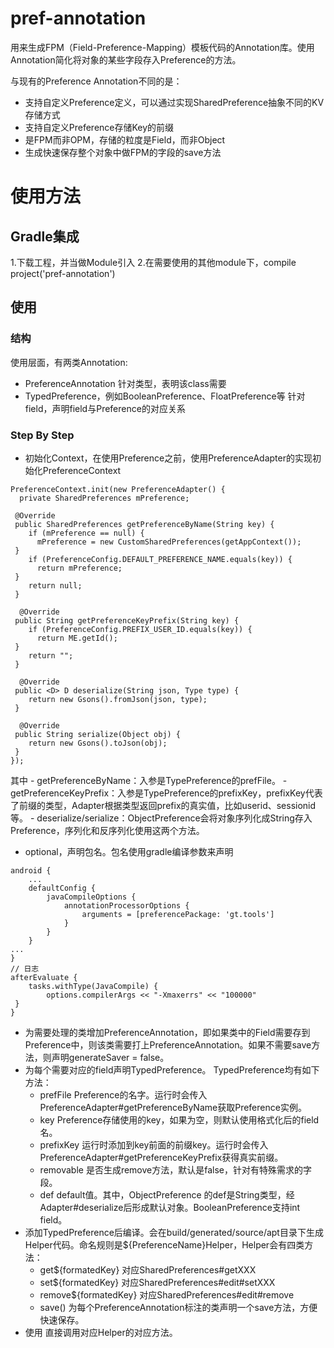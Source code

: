 # pref-annotation
用来生成FPM（Field-Preference-Mapping）模板代码的Annotation库。使用Annotation简化将对象的某些字段存入Preference的方法。

与现有的Preference Annotation不同的是：

- 支持自定义Preference定义，可以通过实现SharedPreference抽象不同的KV存储方式
- 支持自定义Preference存储Key的前缀
- 是FPM而非OPM，存储的粒度是Field，而非Object
- 生成快速保存整个对象中做FPM的字段的save方法


# 使用方法

## Gradle集成

1.下载工程，并当做Module引入
2.在需要使用的其他module下，compile project('pref-annotation')

## 使用

### 结构

使用层面，有两类Annotation:

- PreferenceAnnotation 针对类型，表明该class需要
- TypedPreference，例如BooleanPreference、FloatPreference等 针对field，声明field与Preference的对应关系

### Step By Step

- 初始化Context，在使用Preference之前，使用PreferenceAdapter的实现初始化PreferenceContext

```
PreferenceContext.init(new PreferenceAdapter() {
  private SharedPreferences mPreference;

 @Override
 public SharedPreferences getPreferenceByName(String key) {
    if (mPreference == null) {
      mPreference = new CustomSharedPreferences(getAppContext());
 }
    if (PreferenceConfig.DEFAULT_PREFERENCE_NAME.equals(key)) {
      return mPreference;
 }
    return null;
 }

  @Override
 public String getPreferenceKeyPrefix(String key) {
    if (PreferenceConfig.PREFIX_USER_ID.equals(key)) {
      return ME.getId();
 }
    return "";
 }

  @Override
 public <D> D deserialize(String json, Type type) {
    return new Gsons().fromJson(json, type);
 }

  @Override
 public String serialize(Object obj) {
    return new Gsons().toJson(obj);
 }
});

```
 其中
	- getPreferenceByName：入参是TypePreference的prefFile。
	- getPreferenceKeyPrefix：入参是TypePreference的prefixKey，prefixKey代表了前缀的类型，Adapter根据类型返回prefix的真实值，比如userid、sessionid等。
	- deserialize/serialize：ObjectPreference会将对象序列化成String存入Preference，序列化和反序列化使用这两个方法。

- 	optional，声明包名。包名使用gradle编译参数来声明

```
android {
    ...
    defaultConfig {
        javaCompileOptions {
            annotationProcessorOptions {
                arguments = [preferencePackage: 'gt.tools']
            }
        }
    }
...
}
// 日志
afterEvaluate {
    tasks.withType(JavaCompile) {
        options.compilerArgs << "-Xmaxerrs" << "100000"
 }
}

```

- 	为需要处理的类增加PreferenceAnnotation，即如果类中的Field需要存到Preference中，则该类需要打上PreferenceAnnotation。如果不需要save方法，则声明generateSaver = false。
-  为每个需要对应的field声明TypedPreference。 TypedPreference均有如下方法：
	- prefFile Preference的名字。运行时会传入PreferenceAdapter#getPreferenceByName获取Preference实例。
	- key Preference存储使用的key，如果为空，则默认使用格式化后的field名。
	- prefixKey 运行时添加到key前面的前缀key。运行时会传入PreferenceAdapter#getPreferenceKeyPrefix获得真实前缀。
	- removable 是否生成remove方法，默认是false，针对有特殊需求的字段。
	- def default值。其中，ObjectPreference 的def是String类型，经Adapter#deserialize后形成默认对象。BooleanPreference支持int field。 
- 添加TypedPreference后编译。会在build/generated/source/apt目录下生成Helper代码。命名规则是${PreferenceName}Helper，Helper会有四类方法：
	- get${formatedKey} 对应SharedPreferences#getXXX
	- set${formatedKey} 对应SharedPreferences#edit#setXXX
	- remove${formatedKey} 对应SharedPreferences#edit#remove
	- save() 为每个PreferenceAnnotation标注的类声明一个save方法，方便快速保存。
- 使用 直接调用对应Helper的对应方法。




